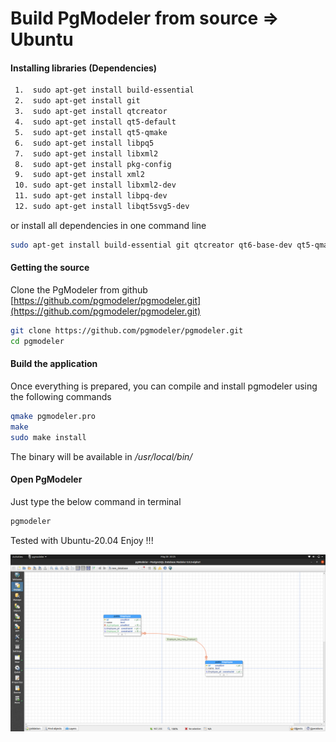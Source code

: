 # Build PgModeler from source => Ubuntu

#### Installing libraries (Dependencies)

```bash
 1.  sudo apt-get install build-essential
 2.  sudo apt-get install git
 3.  sudo apt-get install qtcreator
 4.  sudo apt-get install qt5-default 
 5.  sudo apt-get install qt5-qmake
 6.  sudo apt-get install libpq5
 7.  sudo apt-get install libxml2
 8.  sudo apt-get install pkg-config
 9.  sudo apt-get install xml2
 10. sudo apt-get install libxml2-dev
 11. sudo apt-get install libpq-dev
 12. sudo apt-get install libqt5svg5-dev
```

or install all dependencies in one command line

```bash
sudo apt-get install build-essential git qtcreator qt6-base-dev qt5-qmake libpq5 libxml2 pkg-config xml2 libxml2-dev libpq-dev libqt5svg5-dev
```

#### Getting the source

Clone the PgModeler from github [https://github.com/pgmodeler/pgmodeler.git](https://github.com/pgmodeler/pgmodeler.git)

```bash
git clone https://github.com/pgmodeler/pgmodeler.git
cd pgmodeler
```


#### Build the application

Once everything is prepared, you can compile and install pgmodeler using the following commands

```bash
qmake pgmodeler.pro
make
sudo make install
```

The binary will be available in */usr/local/bin/*

#### Open PgModeler
Just type the below command in terminal

```bash
pgmodeler
```

Tested with Ubuntu-20.04
Enjoy !!!

![output](Ubuntu.png)
